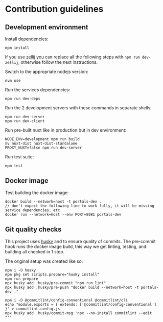 # Contribution guidelines

## Development environment

Install dependencies:

    npm install

If you use [zellij](https://zellij.dev/) you can replace all the following steps with `npm run dev-zellij`, otherwise follow the next instructions.

Switch to the appropriate nodejs version:

    nvm use

Run the services dependencies:

    npm run dev-deps

Run the 2 development servers with these commands in separate shells:

    npm run dev-server
    npm run dev-client

Run pre-built nuxt like in production but in dev environment:

    NODE_ENV=development npm run build
    mv nuxt-dist nuxt-dist-standalone
    PROXY_NUXT=false npm run dev-server

Run test suite:

    npm test

## Docker image

Test building the docker image:

    docker build --network=host -t portals-dev .
    // don't expect the following line to work fully, it will be missing service dependencies, etc.
    docker run --network=host --env PORT=8081 portals-dev


## Git quality checks

This project uses [husky](https://typicode.github.io/husky/) and  to ensure quality of commits. The pre-commit hook runs the docker image build, this way we get linting, testing, and building all checked in 1 step.

The original setup was created like so:

```
npm i -D husky
npm pkg set scripts.prepare="husky install"
npm run prepare
npx husky add .husky/pre-commit "npm run lint"
npx husky add .husky/pre-push "docker build --network=host -t portals-dev ."

npm i -D @commitlint/config-conventional @commitlint/cli
echo "module.exports = { extends: ['@commitlint/config-conventional'] }" > commitlint.config.js
npx husky add .husky/commit-msg 'npx --no-install commitlint --edit ""'
```